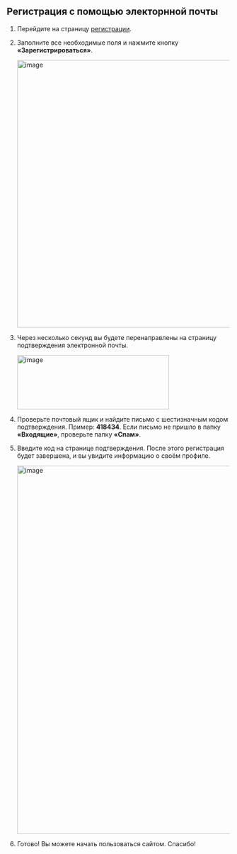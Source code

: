 ## Регистрация с помощью электорнной почты

1. Перейдите на страницу [регистрации](https://dev.adgasm.tools/register).

2. Заполните все необходимые поля и нажмите кнопку **«Зарегистрироваться»**.

   <img width="937" height="603" alt="image" src="https://github.com/user-attachments/assets/9c7628e5-2a35-47c8-bda0-3807041223f9" />

3. Через несколько секунд вы будете перенаправлены на страницу подтверждения электронной почты.

   <img width="343" height="122" alt="image" src="https://github.com/user-attachments/assets/c6ff634f-eab7-4d1f-81d6-aa947d13e10d" />

4. Проверьте почтовый ящик и найдите письмо с шестизначным кодом подтверждения. Пример: **418434**.
   Если письмо не пришло в папку **«Входящие»**, проверьте папку **«Спам»**.

5. Введите код на странице подтверждения. После этого регистрация будет завершена, и вы увидите информацию о своём профиле.

   <img width="1465" height="830" alt="image" src="https://github.com/user-attachments/assets/a02f1b80-fa9a-4c91-a27f-97de4e1091fc" />

6. Готово! Вы можете начать пользоваться сайтом. Спасибо!
